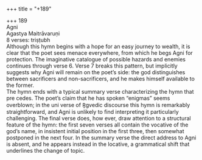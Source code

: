 +++
title = "+189"

+++
189  
Agni  
Agastya Maitrāvaruṇi  
8 verses: triṣṭubh  
Although this hymn begins with a hope for an easy journey to wealth, it is clear  that the poet sees menace everywhere, from which he begs Agni for protection.  The imaginative catalogue of possible hazards and enemies continues through verse  6. Verse 7 breaks this pattern, but implicitly suggests why Agni will remain on the  poet’s side:  the god distinguishes between sacrificers and non-sacrificers, and he  makes himself available to the former.  
The hymn ends with a typical summary verse characterizing the hymn that pre cedes. The poet’s claim that he has spoken “enigmas” seems overblown; in the uni verse of R̥gvedic discourse this hymn is remarkably straightforward, and Agni is  unlikely to find interpreting it particularly challenging. The final verse does, how ever, draw attention to a structural feature of the hymn: the first seven verses all  contain the vocative of the god’s name, in insistent initial position in the first three,  then somewhat postponed in the next four. In the summary verse the direct address  to Agni is absent, and he appears instead in the locative, a grammatical shift that  underlines the change of topic.  
